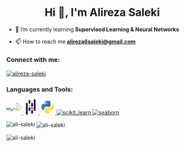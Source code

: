 <h1 align="center">Hi 👋, I'm Alireza Saleki</h1>

- 🌱 I’m currently learning **Supervised Learning & Neural Networks**

- 📫 How to reach me **alireza6saleki@gmail.com**

<h3 align="left">Connect with me:</h3>
<p align="left">
<a href="https://linkedin.com/in/alireza-saleki" target="blank"><img align="center" src="https://raw.githubusercontent.com/rahuldkjain/github-profile-readme-generator/master/src/images/icons/Social/linked-in-alt.svg" alt="alireza-saleki" height="30" width="40" /></a>
</p>

<h3 align="left">Languages and Tools:</h3>
<p align="left"> <a href="https://www.mysql.com/" target="_blank" rel="noreferrer"> <img src="https://raw.githubusercontent.com/devicons/devicon/master/icons/mysql/mysql-original-wordmark.svg" alt="mysql" width="40" height="40"/> </a> <a href="https://pandas.pydata.org/" target="_blank" rel="noreferrer"> <img src="https://raw.githubusercontent.com/devicons/devicon/2ae2a900d2f041da66e950e4d48052658d850630/icons/pandas/pandas-original.svg" alt="pandas" width="40" height="40"/> </a> <a href="https://www.python.org" target="_blank" rel="noreferrer"> <img src="https://raw.githubusercontent.com/devicons/devicon/master/icons/python/python-original.svg" alt="python" width="40" height="40"/> </a> <a href="https://scikit-learn.org/" target="_blank" rel="noreferrer"> <img src="https://upload.wikimedia.org/wikipedia/commons/0/05/Scikit_learn_logo_small.svg" alt="scikit_learn" width="40" height="40"/> </a> <a href="https://seaborn.pydata.org/" target="_blank" rel="noreferrer"> <img src="https://seaborn.pydata.org/_images/logo-mark-lightbg.svg" alt="seaborn" width="40" height="40"/> </a> </p>

<p><img align="left" src="https://github-readme-stats.vercel.app/api/top-langs?username=ali-saleki&show_icons=true&locale=en&layout=compact" alt="ali-saleki" /></p>

<p>&nbsp;<img align="center" src="https://github-readme-stats.vercel.app/api?username=ali-saleki&show_icons=true&locale=en" alt="ali-saleki" /></p>

<p><img align="center" src="https://github-readme-streak-stats.herokuapp.com/?user=ali-saleki&" alt="ali-saleki" /></p>
